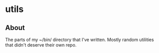 # utils

## About

The parts of my ~/bin/ directory that I've written.  Mostly random utilities that didn't deserve their own repo.




